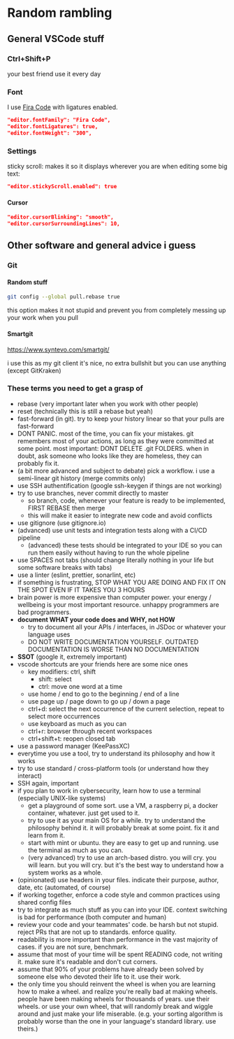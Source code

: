 # Random rambling

## General VSCode stuff

### Ctrl+Shift+P

your best friend
use it
every day

### Font

I use [Fira Code](https://github.com/tonsky/FiraCode) with ligatures enabled.

```json
"editor.fontFamily": "Fira Code",
"editor.fontLigatures": true,
"editor.fontWeight": "300",
```

### Settings

sticky scroll: makes it so it displays wherever you are when editing some big text:

```json
"editor.stickyScroll.enabled": true
```

#### Cursor

```json
"editor.cursorBlinking": "smooth",
"editor.cursorSurroundingLines": 10,
```

## Other software and general advice i guess

### Git

#### Random stuff

```bash
git config --global pull.rebase true
```

this option makes it not stupid and prevent you from completely messing up your work when you pull

#### Smartgit

https://www.syntevo.com/smartgit/

i use this as my git client
it's nice, no extra bullshit
but you can use anything (except GitKraken)

### These terms you need to get a grasp of

* rebase (very important later when you work with other people)
* reset (technically this is still a rebase but yeah)
* fast-forward (in git). try to keep your history linear so that your pulls are fast-forward
* DONT PANIC. most of the time, you can fix your mistakes. git remembers most of your actions, as long as they were committed at some point. most important: DONT DELETE .git FOLDERS. when in doubt, ask someone who looks like they are homeless, they can probably fix it.
* (a bit more advanced and subject to debate) pick a workflow. i use a semi-linear git history (merge commits only)
* use SSH authentification (google ssh-keygen if things are not working)
* try to use branches, never commit directly to master
  * so branch, code, whenever your feature is ready to be implemented, FIRST REBASE then merge
  * this will make it easier to integrate new code and avoid conflicts
* use gitignore (use gitignore.io)
* (advanced) use unit tests and integration tests along with a CI/CD pipeline
  * (advanced) these tests should be integrated to your IDE so you can run them easily without having to run the whole pipeline
* use SPACES not tabs (should change literally nothing in your life but some software breaks with tabs)
* use a linter (eslint, prettier, sonarlint, etc)
* if something is frustrating, STOP WHAT YOU ARE DOING AND FIX IT ON THE SPOT EVEN IF IT TAKES YOU 3 HOURS
* brain power is more expensive than computer power. your energy / wellbeing is your most important resource. unhappy programmers are bad programmers.
* **document WHAT your code does and WHY, not HOW**
  * try to document all your APIs / interfaces, in JSDoc or whatever your language uses
  * DO NOT WRITE DOCUMENTATION YOURSELF. OUTDATED DOCUMENTATION IS WORSE THAN NO DOCUMENTATION
* **SSOT** (google it, extremely important)
* vscode shortcuts are your friends here are some nice ones
  * key modifiers: ctrl, shift
    * shift: select
    * ctrl: move one word at a time
  * use home / end to go to the beginning / end of a line
  * use page up / page down to go up / down a page
  * ctrl+d: select the next occurrence of the current selection, repeat to select more occurrences
  * use keyboard as much as you can
  * ctrl+r: browser through recent workspaces
  * ctrl+shift+t: reopen closed tab
* use a password manager (KeePassXC)
* everytime you use a tool, try to understand its philosophy and how it works
* try to use standard / cross-platform tools (or understand how they interact)
* SSH again, important
* if you plan to work in cybersecurity, learn how to use a terminal (especially UNIX-like systems)
  * get a playground of some sort. use a VM, a raspberry pi, a docker container, whatever. just get used to it.
  * try to use it as your main OS for a while. try to understand the philosophy behind it. it will probably break at some point. fix it and learn from it.
  * start with mint or ubuntu. they are easy to get up and running. use the terminal as much as you can.
  * (very advanced) try to use an arch-based distro. you will cry. you will learn. but you will cry. but it's the best way to understand how a system works as a whole.
* (opinionated) use headers in your files. indicate their purpose, author, date, etc (automated, of course)
* if working together, enforce a code style and common practices using shared config files
* try to integrate as much stuff as you can into your IDE. context switching is bad for performance (both computer and human)
* review your code and your teammates' code. be harsh but not stupid. reject PRs that are not up to standards. enforce quality.
* readability is more important than performance in the vast majority of cases. if you are not sure, benchmark.
* assume that most of your time will be spent READING code, not writing it. make sure it's readable and don't cut corners.
* assume that 90% of your problems have already been solved by someone else who devoted their life to it. use their work.
* the only time you should reinvent the wheel is when you are learning how to make a wheel. and realize you're really bad at making wheels. people have been making wheels for thousands of years. use their wheels. or use your own wheel, that will randomly break and wiggle around and just make your life miserable. (e.g. your sorting algorithm is probably worse than the one in your language's standard library. use theirs.)
